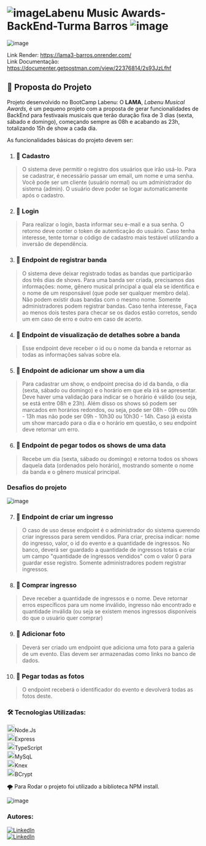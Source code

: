 # ![image](https://user-images.githubusercontent.com/102332717/225949131-54a21145-4272-42ae-bb0d-85aad4b12212.png)Labenu Music Awards-BackEnd-Turma Barros ![image](https://user-images.githubusercontent.com/102332717/225949131-54a21145-4272-42ae-bb0d-85aad4b12212.png)
![image](https://user-images.githubusercontent.com/102332717/226071435-d924044f-3efe-4f14-b054-88cd4b7e2486.png)


Link Render: https://lama3-barros.onrender.com/
<br>
Link Documentação: https://documenter.getpostman.com/view/22376814/2s93JzLfhf
 
 ## 🧩 Proposta do Projeto
Projeto desenvolvido no BootCamp Labenu: O **LAMA**, *Labenu Musical Awards*, é um pequeno projeto com a proposta de gerar funcionalidades de BackEnd 
para festivaais musicais que terão duração fixa de 3 dias (sexta, sábado e domingo), começando sempre as 08h e acabando as 23h, totalizando 15h de show a cada dia. 

As funcionalidades básicas do projeto devem ser:

 1. ### 🎵 Cadastro
> O sistema deve permitir o registro dos usuários que irão usá-lo. Para se cadastrar, é necessário passar um email, um nome e uma senha. Você pode ser um cliente (usuário normal) ou um administrador do sistema (admin). O usuário deve poder se logar automaticamente após o cadastro.

2. ### 🎵 Login
> Para realizar o login, basta informar seu e-mail e a sua senha. O retorno deve conter o token de autenticação do usuário. Caso tenha interesse, tente tornar o código de cadastro mais testável utilizando a inversão de dependência.

3. ### 🎵 Endpoint de registrar banda
> O sistema deve deixar registrado todas as bandas que participarão dos três dias de shows. Para uma banda ser criada, precisamos das informações: nome, gênero musical principal a qual ela se identifica e o nome de um responsável (que pode ser qualquer membro dela). Não podem existir duas bandas com o mesmo nome. Somente administradores podem registrar bandas. Caso tenha interesse, Faça ao menos dois testes para checar se os dados estão corretos, sendo um em caso de erro e outro em caso de acerto.

4. ### 🎵 Endpoint de visualização de detalhes sobre a banda 
> Esse endpoint deve receber o id ou o nome da banda e retornar as todas as informações salvas sobre ela.

5. ### 🎵 Endpoint de adicionar um show a um dia
> Para cadastrar um show, o endpoint precisa do id da banda, o dia (sexta, sábado ou domingo) e o horário em que ela irá se apresentar. Deve haver uma validação para indicar se o horário é válido (ou seja, se está entre 08h e 23h). Além disso os shows só podem ser marcados em horários redondos, ou seja, pode ser 08h - 09h ou 09h - 13h mas não pode ser 09h - 10h30 ou 10h30 - 14h.
>Caso já exista um show marcado para o dia e o horário em questão, o seu endpoint deve retornar um erro.

6. ### 🎵 Endpoint de pegar todos os shows de uma data
> Recebe um dia (sexta, sábado ou domingo) e retorna todos os shows daquela data (ordenados pelo horário), mostrando somente o nome da banda e o gênero musical principal.

### Desafios do projeto
![image](https://user-images.githubusercontent.com/102332717/226071435-d924044f-3efe-4f14-b054-88cd4b7e2486.png)

7. ### 🎵 Endpoint de criar um ingresso
> O caso de uso desse endpoint é o administrador do sistema querendo criar ingressos para serem vendidos. Para criar, precisa indicar: nome do ingresso, valor, o id do evento e a quantidade de ingressos. No banco, deverá ser guardado a quantidade de ingressos totais e criar um campo "quantidade de ingressos vendidos" com o valor 0 para guardar esse registro. Somente administradores podem registrar ingressos.

8. ### 🎵 Comprar ingresso
> Deve receber a quantidade de ingressos e o nome. Deve retornar erros específicos para um nome inválido, ingresso não encontrado e quantidade inválida (ou seja se existem menos ingressos disponíveis do que o usuário quer comprar)

9. ### 🎵 Adicionar foto
> Deverá ser criado um endpoint que adiciona uma foto para a galeria de um evento. Elas devem ser armazenadas como links no banco de dados.

10. ### 🎵 Pegar todas as fotos
> O endpoint receberá o identificador do evento e devolverá todas as fotos deste.

### 🛠️ Tecnologias Utilizadas:
<img Aling="center" height="20" src="https://cdn.jsdelivr.net/gh/devicons/devicon/icons/nodejs/nodejs-original.svg"/>Node.Js<br/>
<img Aling="center" height="20" src="https://cdn.jsdelivr.net/gh/devicons/devicon/icons/express/express-original.svg"/>Express<br/>
<img Aling="center" height="20" src="https://cdn.jsdelivr.net/gh/devicons/devicon/icons/typescript/typescript-original.svg"/>TypeScript<br/>
<img Aling="center" height="20" src="https://cdn.jsdelivr.net/gh/devicons/devicon/icons/mysql/mysql-original.svg"/>MySqL<br/>
<img Aling="center" height="20" src="https://knexjs.org/knex-logo.png"/>Knex <br/>
<img Aling="center" height="20" src="https://bcrypt.online/images/bcrypt-esse-tools-logo-square.svg"/>BCrypt<br/>
 
🌪️ Para Rodar o projeto foi utilizado a biblioteca NPM install.





![image](https://user-images.githubusercontent.com/102332717/226074388-1396a6a8-e277-4fc0-98db-bc45366a01ca.png)
### Autores:

[![LinkedIn](https://img.shields.io/badge/Kayo_Ceshar-0077B5?style=for-the-badge&logo=linkedin&logoColor=white
)](https://www.linkedin.com/in/kayo-ceshar/)<br/>
[![LinkedIn](https://img.shields.io/badge/Felipe_Alcantara-0077B5?style=for-the-badge&logo=linkedin&logoColor=white
)](https://www.linkedin.com/in/fmalcantara/)
